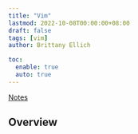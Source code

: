 ```yaml
---
title: "Vim"
lastmod: 2022-10-08T00:00:00+08:00
draft: false
tags: [vim]
author: Brittany Ellich

toc:
  enable: true
  auto: true
---
```


[Notes](../../notes)

## Overview
